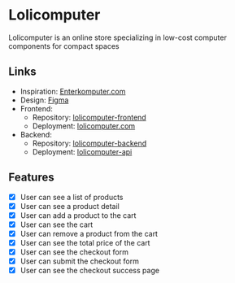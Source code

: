 # Lolicomputer

Lolicomputer is an online store specializing in low-cost computer components for compact spaces

## Links

- Inspiration: [Enterkomputer.com](https://enterkomputer.com/)
- Design: [Figma](https://www.figma.com/design/tXNjjiiYFAKH75k45uRHUK/lolicomputer?node-id=0-1&t=Li3bYntI9M3t98YQ-1)
- Frontend:
  - Repository: [lolicomputer-frontend](https://github.com/henhenmuldani/lolicomputer-frontend)
  - Deployment: [lolicomputer.com](https://lolicomputer.henhenmuldani.com/)
- Backend:
  - Repository: [lolicomputer-backend](https://github.com/henhenmuldani/lolicomputer-backend)
  - Deployment: [lolicomputer-api](https://lolicomputer-backend.henhenmuldani.com/)

## Features

- [x] User can see a list of products
- [x] User can see a product detail
- [x] User can add a product to the cart
- [x] User can see the cart
- [x] User can remove a product from the cart
- [x] User can see the total price of the cart
- [x] User can see the checkout form
- [x] User can submit the checkout form
- [x] User can see the checkout success page
